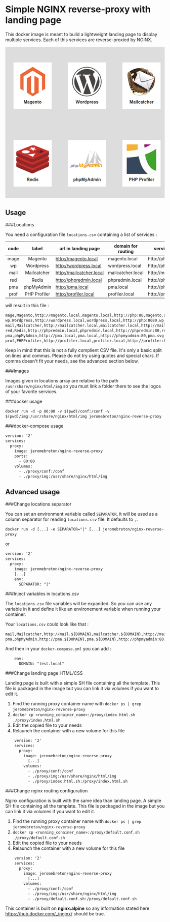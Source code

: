 Simple NGINX reverse-proxy with landing page
============================================

This docker image is meant to build a lightweight landing page to display multiple services. Each of this services are reverse-proxied by NGINX.

![Landing page](https://github.com/jerome-breton/docker-nginx-reverse-proxy/raw/master/doc/landing.png)

Usage
-----

###Locations

You need a configuration file `locations.csv` containing a list of services :

| code |     label    | url in landing page      | domain for routing | service location     | image for landing page |
|:----:|:------------:|--------------------------|--------------------|----------------------|:----------------------:|
| mage |    Magento   | http://magento.local     | magento.local      | http://php:80        |       magento.svg      |
|  wp  |   Wordpress  | http://wordpress.local   | wordpress.local    | http://php:8080      |         wp.svg         |
| mail |  Mailcatcher | http://mailcatcher.local | mailcatcher.local  | http://mail:80       |     mailcatcher.png    |
|  red |     Redis    | http://phpredmin.local   | phpredmin.local    | http://phpredmin:80  |        redis.svg       |
|  pma |  phpMyAdmin  | http://pma.local         | pma.local          | http://phpmyadmin:80 |         pma.svg        |
| prof | PHP Profiler | http://profiler.local    | profiler.local     | http://profiler:80   |      profiler.svg      |

will result in this file :

```
mage,Magento,http://magento.local,magento.local,http://php:80,magento.svg
wp,Wordpress,http://wordpress.local,wordpress.local,http://php:8080,wp.svg
mail,Mailcatcher,http://mailcatcher.local,mailcatcher.local,http://mail:80,mailcatcher.png
red,Redis,http://phpredmin.local,phpredmin.local,http://phpredmin:80,redis.svg
pma,phpMyAdmin,http://pma.local,pma.local,http://phpmyadmin:80,pma.svg
prof,PHPProfiler,http://profiler.local,profiler.local,http://profiler:80,profiler.svg
```

Keep in mind that this is not a fully complient CSV file. It's only a basic split on lines and commas. Please do not try using quotes and special chars. If comma doesn't fit your needs, see the advanced section below.

###Images

Images given in locations array are relative to the path `/usr/share/nginx/html/img` so you must link a folder there to see the logos of your favorite services.

###docker usage

    docker run -d -p 80:80 -v $(pwd)/conf:/conf -v $(pwd)/img:/usr/share/nginx/html/img jeromebreton/nginx-reverse-proxy

###docker-compose usage

    version: '2'
    services:
      proxy:
        image: jeromebreton/nginx-reverse-proxy
        ports:
          - 80:80
        volumes:
          - ./proxy/conf:/conf
          - ./proxy/img:/usr/share/nginx/html/img



Advanced usage
--------------

###Change locations separator

You can set an environment variable called `SEPARATOR`, it will be used as a column separator for reading `locations.csv` file. It defaults to `,`.

    docker run -d [...] -e SEPARATOR="|" [...] jeromebreton/nginx-reverse-proxy

or


    version: '2'
    services:
      proxy:
        image: jeromebreton/nginx-reverse-proxy
        [...]
        env:
          SEPARATOR: "|"


###Inject variables in locations.csv

The `locations.csv` file variables will be expanded. So you can use any variable in it and define it like an environement variable when running your container.

Your `locations.csv` could look like that :

    mail,Mailcatcher,http://mail.${DOMAIN},mailcatcher.${DOMAIN},http://mail:80,mailcatcher.png
    pma,phpMyAdmin,http://pma.${DOMAIN},pma.${DOMAIN},http://phpmyadmin:80,pma.svg


And then in your `docker-compose.yml` you can add :

        env:
          DOMAIN: "test.local"


###Change landing page HTML/CSS

Landing page is built with a simple SH file containing all the template. This file is packaged in the image but you can link it via volumes if you want to edit it.

1. Find the running proxy container name with `docker ps | grep jeromebreton/nginx-reverse-proxy`
2. `docker cp <running_conainer_name>:/proxy/index.html.sh ./proxy/index.html.sh`
3. Edit the copied file to your needs
4. Relaunch the container with a new volume for this file
```
    version: '2'
    services:
      proxy:
        image: jeromebreton/nginx-reverse-proxy
          [...]
        volumes:
          - ./proxy/conf:/conf
          - ./proxy/img:/usr/share/nginx/html/img
          - ./proxy/index.html.sh:/proxy/index.html.sh
```


###Change nginx routing configuration

Nginx configuration is built with the same idea than landing page. A simple SH file containing all the template. This file is packaged in the image but you can link it via volumes if you want to edit it.

1. Find the running proxy container name with `docker ps | grep jeromebreton/nginx-reverse-proxy`
2. `docker cp <running_conainer_name>:/proxy/default.conf.sh ./proxy/default.conf.sh`
3. Edit the copied file to your needs
4. Relaunch the container with a new volume for this file
```
    version: '2'
    services:
      proxy:
        image: jeromebreton/nginx-reverse-proxy
          [...]
        volumes:
          - ./proxy/conf:/conf
          - ./proxy/img:/usr/share/nginx/html/img
          - ./proxy/default.conf.sh:/proxy/default.conf.sh
```

This container is built on **nginx:alpine** so any information stated here https://hub.docker.com/_/nginx/ should be true.
